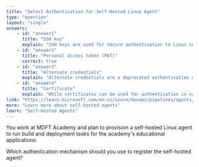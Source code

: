 ```yaml
---
title: "Select Authentication for Self-Hosted Linux Agent"
type: "question"
layout: "single"
answers:
    - id: "answer1"
      title: "SSH key"
      explain: "SSH keys are used for secure authentication to Linux servers, but they are not the authentication mechanism used to register self-hosted agents with Azure DevOps."
    - id: "answer2"
      title: "Personal access token (PAT)"
      correct: true
    - id: "answer3"
      title: "Alternate credentials"
      explain: "Alternate credentials are a deprecated authentication method for Azure DevOps and are not recommended for registering self-hosted agents."
    - id: "answer4"
      title: "Certificate"
      explain: "While certificates can be used for authentication in various scenarios, they are not the standard method for registering self-hosted agents with Azure DevOps."
link: "https://learn.microsoft.com/en-us/azure/devops/pipelines/agents/v2-linux?view=azure-devops"
more: "Learn more about self-hosted agents"
learn: "Self-Hosted Agents"
---
```


You work at MDFT Academy and plan to provision a self-hosted Linux agent to run build and deployment tasks for the academy's educational applications.

Which authentication mechanism should you use to register the self-hosted agent?
